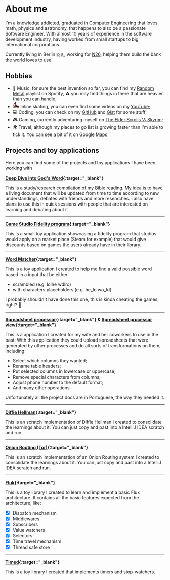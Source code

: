 # About me

I'm a knowledge addicted, graduated in Computer Engineering that loves math, physics and astronomy, that happens to also be a passionate Software Engineer.
With almost 10 years of experience in the software development industry, having worked from small startups to big international corporations.

Currently living in Berlin :de:, working for [N26](https://n26.com/en-de), helping them build the bank the world loves to use.

## Hobbies

* :metal: Music, for sure the best invention so far, you can find my [Random Metal](https://open.spotify.com/playlist/7BsDMcxfQoMMeHNk5KCN6G?si=Kmg6rCkyR2qjH_JtqedAmw) playlist on Spotify, :warning: you may find things in there that are heavier than you can handle;
* <img src="assets/emoji/inline.png" width="20"> Inline skating, you can even find some videos on my [YouTube](https://www.youtube.com/c/BrunoMachadob/videos);
* :computer: Coding, you can check on my [GitHub](https://github.com/Brunomachadob) and [Gist](https://gist.github.com/Brunomachadob) for some stuff;
* :video_game: Gaming, currently adventuring myself on [The Elder Scrolls V: Skyrim](https://elderscrolls.bethesda.net/en/skyrim);
* :earth_africa: Travel, although my places to go list is growing faster than I'm able to tick it. You can see a bit of it on [Google Maps](https://maps.app.goo.gl/efL7xVutPsbvhK7B6)

## Projects and toy applications

Here you can find some of the projects and toy applications I have been working with

**[Deep Dive into God's Word](https://brunomb.com/ddgw){:target="_blank"}**

This is a study/research compilation of my Bible reading.
My idea is to have a living document that will be updated from time to time according to new understandings, debates with friends and more researches.
I also have plans to use this in quick sessions with people that are interested on learning and debating about it

<i title="Html5" class="lang-icon devicon-html5-plain colored"></i>
<i title="Sass" class="lang-icon devicon-sass-original colored"></i>
<i title="GitHub Pages" class="lang-icon devicon-github-plain colored"></i>

---

**[Game Studio Fidelity program](https://brunomb.com/smart-game-discounts){:target="_blank"}**

This is a small toy application showcasing a fidelity program that studios would apply on a market place (Steam for example) 
that would give discounts based on games the users already have in their library.

<i title="React" class="lang-icon devicon-react-original colored"></i>
<i title="GitHub Pages" class="lang-icon devicon-github-plain colored"></i>

---

**[Word Matcher](https://github.com/Brunomachadob/word-matcher){:target="_blank"}**

This is a toy application I created to help me find a valid possible word based in a input that be either
* scrambled (e.g. lolhe wdlro)
* with characters placeholders (e.g. he_lo wo_ld)

I probably shouldn't have done this one, this is kinda cheating the games, right? :grimacing:

<i title="Kotlin" class="lang-icon devicon-kotlin-plain colored"></i>

---

**[Spreadsheet processor](https://github.com/Brunomachadob/ProcessadorPlanilha){:target="_blank"} & [Spreadsheet processor view](https://brunomb.com/ProcessadorPlanilhaView/){:target="_blank"}**

This is a application I created for my wife and her coworkers to use in the past.
With this application they could upload spreadsheets that were generated by other processes and do all sorts of transformations on them, including:
* Select which columns they wanted;
* Rename table headers;
* Put selected columns in lowercase or uppercase;
* Remove special characters from columns;
* Adjust phone number to the default format;
* And many other operations

Unfortunately all the project docs are in Portuguese, the way they needed it.

<i title="React" class="lang-icon devicon-react-original colored"></i>
<i title="Java" class="lang-icon devicon-java-plain colored"></i>
<i title="App Engine" class="lang-icon devicon-google-plain colored"></i>
<i title="GitHub Pages" class="lang-icon devicon-github-plain colored"></i>

---

**[Diffie Hellman](https://gist.github.com/Brunomachadob/34f39128df8fef369a647bdbb8f6d44b){:target="_blank"}**

This is an scratch implementation of Diffie Hellman I created to consolidate the learnings about it.
You can just copy and past into a IntelliJ IDEA scratch and run.

<i title="Kotlin" class="lang-icon devicon-kotlin-plain colored"></i>

---

**[Onion Routing (Tor)](https://gist.github.com/Brunomachadob/ff675e893328c5adc439aeec078bee37){:target="_blank"}**

This is an scratch implementation of an Onion Routing system I created to consolidate the learnings about it.
You can just copy and past into a IntelliJ IDEA scratch and run.

<i title="Kotlin" class="lang-icon devicon-kotlin-plain colored"></i>

---

**[Fluk](https://github.com/Brunomachadob/fluk){:target="_blank"}**

This is a toy library I created to learn and implement a basic Flux architecture.
It contains all the basic features expected from the architecture, like:
- [x]  Dispatch mechanism
- [x]  Middlewares
- [x]  Subscribers
- [x]  Value watchers
- [x]  Selectors
- [x]  Time travel mechanism
- [x]  Thread safe store

<i title="Kotlin" class="lang-icon devicon-kotlin-plain colored"></i>

---

**[Timed](https://github.com/Brunomachadob/timed){:target="_blank"}**

This is a toy library I created that implements timers and stop-watchers.

<i title="Kotlin" class="lang-icon devicon-kotlin-plain colored"></i>

